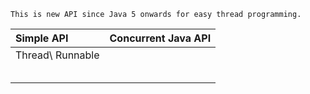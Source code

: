 ```
This is new API since Java 5 onwards for easy thread programming.
```

| Simple API | Concurrent Java API |
| :--- | :--- |
| Thread\ Runnable |  |
|  |  |
|  |  |
|  |  |
|  |  |
|  |  |



